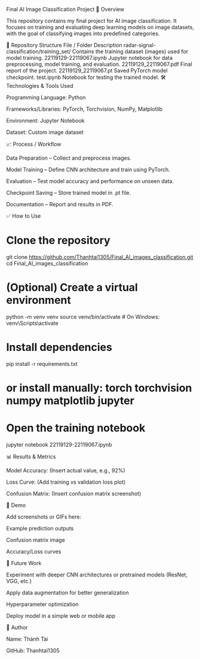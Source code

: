 Final AI Image Classification Project
🧾 Overview

This repository contains my final project for AI image classification. It focuses on training and evaluating deep learning models on image datasets, with the goal of classifying images into predefined categories.

📂 Repository Structure
File / Folder	Description
radar-signal-classification/training_set/	Contains the training dataset (images) used for model training.
22119129-22119067.ipynb	Jupyter notebook for data preprocessing, model training, and evaluation.
22119129_22119067.pdf	Final report of the project.
22119129_22119067.pt	Saved PyTorch model checkpoint.
test.ipynb	Notebook for testing the trained model.
🛠️ Technologies & Tools Used

Programming Language: Python

Frameworks/Libraries: PyTorch, Torchvision, NumPy, Matplotlib

Environment: Jupyter Notebook

Dataset: Custom image dataset

📈 Process / Workflow

Data Preparation – Collect and preprocess images.

Model Training – Define CNN architecture and train using PyTorch.

Evaluation – Test model accuracy and performance on unseen data.

Checkpoint Saving – Store trained model in .pt file.

Documentation – Report and results in PDF.

✅ How to Use
# Clone the repository
git clone https://github.com/Thanhtai1305/Final_AI_images_classification.git
cd Final_AI_images_classification

# (Optional) Create a virtual environment
python -m venv venv
source venv/bin/activate   # On Windows: venv\Scripts\activate

# Install dependencies
pip install -r requirements.txt
# or install manually: torch torchvision numpy matplotlib jupyter

# Open the training notebook
jupyter notebook 22119129-22119067.ipynb

📊 Results & Metrics

Model Accuracy: (Insert actual value, e.g., 92%)

Loss Curve: (Add training vs validation loss plot)

Confusion Matrix: (Insert confusion matrix screenshot)

📸 Demo

Add screenshots or GIFs here:

Example prediction outputs

Confusion matrix image

Accuracy/Loss curves

🔮 Future Work

Experiment with deeper CNN architectures or pretrained models (ResNet, VGG, etc.)

Apply data augmentation for better generalization

Hyperparameter optimization

Deploy model in a simple web or mobile app

👤 Author

Name: Thành Tài

GitHub: Thanhtai1305
